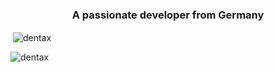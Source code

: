 <h3 align="center">A passionate developer from Germany</h3>
<p>&nbsp;<img align="center" src="https://github-readme-stats.vercel.app/api?username=dentax&show_icons=true&locale=en" alt="dentax" /></p>
<p><img align="center" src="https://github-readme-streak-stats.herokuapp.com/?user=dentax&" alt="dentax" /></p>
